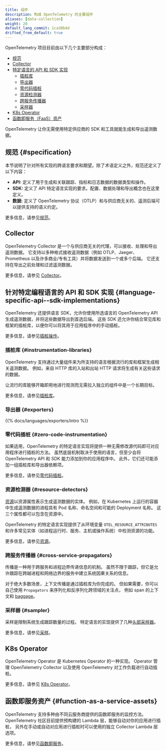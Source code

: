 ```yaml
---
title: 组件
description: 构成 OpenTelemetry 的主要组件
aliases: [data-collection]
weight: 20
default_lang_commit: 1ca30b4d
drifted_from_default: true
---
```


OpenTelemetry 项目目前由以下几个主要部分构成：

- [规范](#specification)
- [Collector](#collector)
- [特定语言的 API 和 SDK 实现](#language-specific-api--sdk-implementations)
  - [插桩库](#instrumentation-libraries)
  - [导出器](#exporters)
  - [零代码插桩](#zero-code-instrumentation)
  - [资源检测器](#resource-detectors)
  - [跨服务传播器](#cross-service-propagators)
  - [采样器](#sampler)
- [K8s Operator](#k8s-operator)
- [函数即服务（FaaS）资产](#function-as-a-service-assets)

OpenTelemetry 让你无需使用特定供应商的 SDK 和工具就能生成和导出遥测数据。

## 规范 {#specification}

本节说明了针对所有实现的跨语言要求和期望。除了术语定义之外，规范还定义了以下内容：

- **API:** 定义了用于生成和关联跟踪、指标和日志数据的数据类型和操作。
- **SDK:** 定义了 API 特定语言实现的要求。配置、数据处理和导出概念也在这里定义。
- **数据:** 定义了 OpenTelemetry 协议（OTLP）和与供应商无关的、遥测后端可以提供支持的语义约定。

更多信息，请参见[规范](/docs/specs/)。

## Collector

OpenTelemetry Collector 是一个与供应商无关的代理，可以接收、处理和导出遥测数据。
它支持以多种格式接收遥测数据（例如 OTLP、Jaeger、Prometheus 以及许多商业/专有工具）并将数据发送到一个或多个后端。
它还支持在导出之前处理和过滤遥测数据。

更多信息，请参见 [Collector](/docs/collector/)。

## 针对特定编程语言的 API 和 SDK 实现 {#language-specific-api--sdk-implementations}

OpenTelemetry 还提供语言 SDK，允许你使用所选语言的 OpenTelemetry API 生成遥测数据，并将这些数据导出到首选后端。
这些 SDK 还允许你结合常见库和框架的插桩库，以便你可以将其用于应用程序中的手动插桩。

更多信息，请参见[插桩操作](/docs/concepts/instrumentation/)。

### 插桩库 {#instrumentation-libraries}

OpenTelemetry 支持通过大量组件来为所支持的语言根据流行的库和框架生成相关遥测数据。
例如，来自 HTTP 库的入站和出站 HTTP 请求将生成有关这些请求的数据。

让流行的库能够开箱即用地进行观测而无需拉入独立的组件中是一个长期目标。

更多信息，请参见[插桩库](/docs/concepts/instrumentation/libraries/)。

### 导出器 {#exporters}

{{% docs/languages/exporters/intro %}}

### 零代码插桩 {#zero-code-instrumentation}

如果适用，OpenTelemetry 的特定语言实现将提供一种无需修改源代码即可对应用程序进行插桩的方法。
虽然底层机制取决于使用的语言，但至少会将 OpenTelemetry API 和 SDK 能力添加到你的应用程序中。
此外，它们还可能添加一组插桩库和导出器依赖项。

更多信息，请参见[零代码插桩](/docs/concepts/instrumentation/zero-code/)。

### 资源检测器 {#resource-detectors}

[资源](/docs/concepts/resources/)以资源属性表示生成遥测数据的实体。
例如，在 Kubernetes 上运行的容器中生成遥测数据的进程具有 Pod 名称、命名空间和可能的 Deployment 名称。
这三个属性都可以包含在资源中。

OpenTelemetry 的特定语言实现提供了从环境变量 `OTEL_RESOURCE_ATTRIBUTES`
和许多常见实体（如进程运行时、服务、主机或操作系统）中检测资源的功能。

更多信息，请参见[资源](/docs/concepts/resources/)。

### 跨服务传播器 {#cross-service-propagators}

传播是一种用于跨服务和进程边界传递信息的机制。
虽然不限于跟踪，但它是允许跟踪在跨越进程和网络边界的服务中建立系统因果关系的信息。

对于绝大多数场景，上下文传播是通过插桩库为你完成的。
但如果需要，你可以自己使用 `Propagators` 来序列化和反序列化跨领域的关注点，
例如 span 的上下文和 [baggage](/docs/concepts/signals/baggage/)。

### 采样器 {#sampler}

采样是限制系统生成跟踪数量的过程。
特定语言的实现提供了几种[头部采样器](/docs/concepts/sampling/#head-sampling)。

更多信息，请参见[采样](/docs/concepts/sampling)。

## K8s Operator

OpenTelemetry Operator 是 Kubernetes Operator 的一种实现。
Operator 管理 OpenTelemetry Collector 以及使用 OpenTelemetry 对工作负载进行自动插桩。

更多信息，请参见 [K8s Operator](/docs/platforms/kubernetes/operator/)。

## 函数即服务资产 {#function-as-a-service-assets}

OpenTelemetry 支持多种由不同云服务商提供的函数即服务的监控方法。
OpenTelemetry 社区目前提供预构建的 Lambda 层，能够自动对你的应用进行插桩，
另外在手动或自动对应用进行插桩时可以使用的独立 Collector Lambda 层选项。

更多信息，请参见[函数即服务](/docs/platforms/faas/)。
